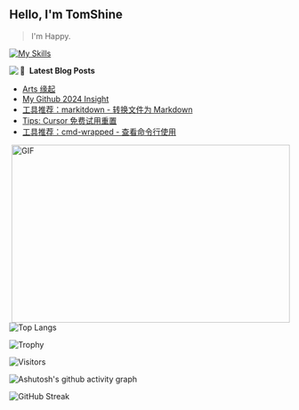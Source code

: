 ## Hello, I'm  TomShine

> I'm Happy.

[![My Skills](https://skillicons.dev/icons?i=linux,c,cpp,go,py,lua,emacs,vim,vscode,idea,qt,md,redis,mysql,sqlite,postgres,nginx,flask)](https://skillicons.dev)


<img align="left" src="https://github-readme-stats.vercel.app/api?username=shangzongyu&show_icons=true&icon_color=805AD5&text_color=718096&bg_color=ffffff&hide_title=true" />

📕 &nbsp;**Latest Blog Posts**
<!-- BLOG-POST-LIST:START -->
- [Arts 缘起](https://tomshine.hashnode.dev/arts)
- [My Github 2024 Insight](https://tomshine.hashnode.dev/my-github-2024-insight)
- [工具推荐：markitdown - 转换文件为 Markdown](https://tomshine.hashnode.dev/markitdown-markdown)
- [Tips: Cursor 免费试用重置](https://tomshine.hashnode.dev/tips-cursor)
- [工具推荐：cmd-wrapped - 查看命令行使用](https://tomshine.hashnode.dev/cmd-wrapped)
<!-- BLOG-POST-LIST:END -->

<img align="right" alt="GIF" src="https://github.com/abhisheknaiidu/abhisheknaiidu/blob/master/code.gif?raw=true" width="500" height="320" />

![Top Langs](https://github-readme-stats.vercel.app/api/top-langs/?username=shangzongyu)

![Trophy](https://github-profile-trophy.vercel.app/?username=shangzongyu)

![Visitors](https://visitor-badge.glitch.me/badge?page_id=shangzongyu&left_color=green&right_color=red)

![Ashutosh's github activity graph](https://github-readme-activity-graph.vercel.app/graph?username=shangzongyu)

![GitHub Streak](https://streak-stats.demolab.com/?user=shangzongyu)
